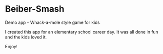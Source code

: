 Beiber-Smash
============

Demo app - Whack-a-mole style game for kids

I created this app for an elementary school career day. It was all done in fun and the kids loved it. 

Enjoy!
